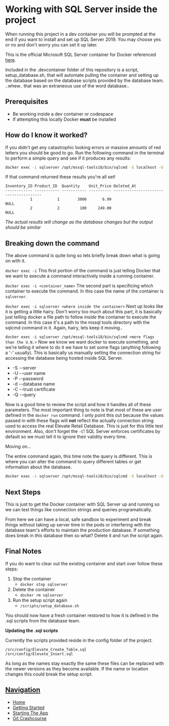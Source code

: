 # Working with SQL Server inside the project

When running this project in a dev container you will be prompted at the
end if you want to install and set up SQL Server 2019. You may choose
yes or no and don't worry you can set it up later.  

This is the official Microsoft SQL Server container for Docker referenced
[here](https://hub.docker.com/r/microsoft/mssql-server).  

Included in the .devcontainer folder of this repository is a script, setup_database.sh,
that will automate pulling the container and setting up the database based
on the database scripts provided by the database team.  
..whew.. that was an extraneous use of the word database..

## Prerequisites

- Be working inside a dev container or codespace
- If attempting this locally Docker **must** be installed  

## How do I know it worked?

If you didn't get any catastrophic looking errors or massive amounts of red letters
you should be good to go. Run the following command in the terminal to perform a
simple query and see if it produces any results:

```bash
docker exec -i sqlserver /opt/mssql-tools18/bin/sqlcmd -S localhost -U SA -P Secure1passw0rd -d elevate_retail -C -Q "SELECT * FROM Inventory"
```

If that command returned these results you're all set!

```
Inventory_ID Product_ID  Quantity    Unit_Price Deleted_At                            
------------ ----------- ----------- ---------- --------------------------------------
           1           1        3000       6.99                                   NULL
           2           2         100     249.00                                   NULL
```

*The actual results will change as the database changes but the output should be similar*

## Breaking down the command

The above command is quite long so lets briefly break down what is going on with it.  

`docker exec -i`
This first portion of the command is just telling Docker that we want to execute a
command interactively inside a running container.  

`docker exec -i <container_name>`
The second part is specificing which container to execute the command. In this case
the name of the container is `sqlserver`.  

`docker exec -i sqlserver <where inside the container>`
Next up looks like it is getting a little hairy. Don't worry too much about this part,
it is basically just telling docker a file path to follow *inside* the container to
execute the command. In this case it's a path to the mssql tools directory with the
sqlcmd command in it. Again, hairy, lets keep it moving..

`docker exec -i sqlserver /opt/mssql-tools18/bin/sqlcmd <more flags than the U.N.>`
Now we know we want docker to execute something, and we're telling it where to do it we
have to set some flags (anything following a '-' usually). This is basically us
manually setting the connection string for accessing the database being hosted inside
SQL Server.
- -S --server
- -U --user name
- -P --password
- -d --database name
- -C --trust certificate
- -Q --query

Now is a good time to review the script and how it handles all of these
parameters. The most important thing to note is that most of these are
user defined in the `docker run` command. I only point this out because the values
passed in with these flags will **not** reflect the actually connection string used
to access the real Elevate Retail Database. This is just for this little test
environment. Also, don't forget the `-C`! SQL Server enforces certificates by default
so we must tell it to ignore their validity every time.  

Moving on...  

The entire command again, this time note the query is different. This is where you
can alter the command to query different tables or get information about the database.
```bash
docker exec -i sqlserver /opt/mssql-tools18/bin/sqlcmd -S localhost -U SA -P Secure1passw0rd -d elevate_retail -C -Q "SELECT * FROM Customer"
```

## Next Steps

This is just to get the Docker container with SQL Server up and running so we can
test things like connection strings and queries programatically.  

From here we can have a local, safe sandbox to experiment and break things without taking
up server time in the pods or interfering with the database team's
efforts to maintain the production database. If something does break in *this* database
then so what? Delete it and run the script again.  

## Final Notes

If you do want to clear out the existing container and start over follow these steps:  

1. Stop the container
    - `docker stop sqlserver`
2. Delete the container
    - `docker rm sqlserver`
3. Run the setup script again
    - `/scripts/setup_database.sh`

You should now have a fresh container restored to how it is defined in the .sql scripts from the database team.  

**Updating the .sql scripts**

Currently the scripts provided reside in the config folder of the project.
```
/src/config/Elevate_Create_Table.sql
/src/config/Elevate_Insert.sql
```


As long as the names stay exactly the same these files can be replaced with the newer
versions as they become available. If the name or location changes this could break
the setup script.  

## <u>Navigation</u>
- [Home](../README.md)
- [Getting Started](../README.md#getting-started)
- [Starting The App](./starting_the_app.md)
- [Git Crashcourse](./git-crashcourse.md)